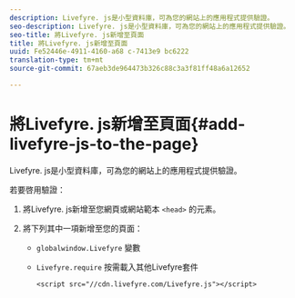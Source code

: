 ```yaml
---
description: Livefyre. js是小型資料庫，可為您的網站上的應用程式提供驗證。
seo-description: Livefyre. js是小型資料庫，可為您的網站上的應用程式提供驗證。
seo-title: 將Livefyre. js新增至頁面
title: 將Livefyre. js新增至頁面
uuid: Fe52446e-4911-4160-a68 c-7413e9 bc6222
translation-type: tm+mt
source-git-commit: 67aeb3de964473b326c88c3a3f81ff48a6a12652

---
```



# 將Livefyre. js新增至頁面{#add-livefyre-js-to-the-page}

Livefyre. js是小型資料庫，可為您的網站上的應用程式提供驗證。

若要啓用驗證：

1. 將Livefyre. js新增至您網頁或網站範本 `<head>` 的元素。
1. 將下列其中一項新增至您的頁面：

   * `globalwindow.Livefyre` 變數
   * `Livefyre.require` 按需載入其他Livefyre套件

      ```
      <script src="//cdn.livefyre.com/Livefyre.js"></script>
      ```

